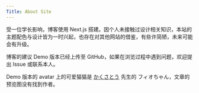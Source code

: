 ```yaml
---
Title: About Site
---
```


受一位学长影响，博客使用 Next.js 搭建。因个人未接触过设计相关知识，本站的主题配色与设计皆为一时兴起，也存在对其他网站的借鉴，有些许简陋，未来可能会有升级。

博客的建议 Demo 版本已经上传至 GitHub，如果在浏览过程中遇到问题，欢迎提出 Issue 或联系本人。

Demo 版本的 avatar 上的可爱猫猫是 [かくさとう](https://twitter.com/kakusatou_3333) 先生的 フィオちゃん，文章的预览图没有找到作者。
